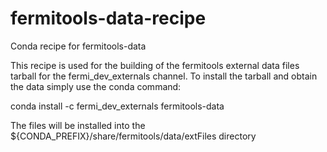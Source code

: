 # fermitools-data-recipe
Conda recipe for fermitools-data

This recipe is used for the building of the fermitools external data files tarball for the fermi_dev_externals channel.  To install the tarball and obtain the data simply use the conda command:

conda install -c fermi_dev_externals fermitools-data

The files will be installed into the ${CONDA_PREFIX}/share/fermitools/data/extFiles directory
